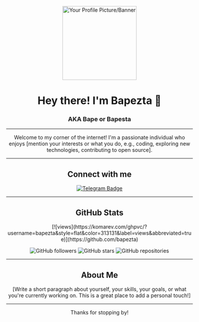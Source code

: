 <div align="center">
  <img src="https://github.com/bapezta/bapezta/blob/main/your_profile_picture_or_banner.png?raw=true" alt="Your Profile Picture/Banner" width="200"/>
  <h1>Hey there! I'm Bapezta 👋</h1>
  <h3>AKA Bape or Bapesta</h3>
</div>

---

<p align="center">
  Welcome to my corner of the internet! I'm a passionate individual who enjoys [mention your interests or what you do, e.g., coding, exploring new technologies, contributing to open source].
</p>

---

<div align="center">
  <h2>Connect with me</h2>
  <p>
    <a href="https://t.me/temporary68" target="_blank">
      <img src="https://img.shields.io/badge/Telegram-26A5E4?style=for-the-badge&logo=telegram&logoColor=white" alt="Telegram Badge"/>
    </a>
  </p>
</div>

---

<div align="center">
  <h2>GitHub Stats</h2>
  <p>
    [![views](https://komarev.com/ghpvc/?username=bapezta&style=flat&color=313131&label=views&abbreviated=true)](https://github.com/bapezta)
  </p>
  <p>
    <img src="https://img.shields.io/github/followers/bapezta?style=for-the-badge&label=Followers&logo=github&color=green" alt="GitHub followers" />
    <img src="https://img.shields.io/github/stars/bapezta?style=for-the-badge&label=Stars&logo=github&color=yellow" alt="GitHub stars" />
    <img src="https://img.shields.io/github/directory-file-count/bapezta?style=for-the-badge&label=Repositories&logo=github&color=orange" alt="GitHub repositories" />
  </p>
</div>

---

<div align="center">
  <h2>About Me</h2>
  <p>
    [Write a short paragraph about yourself, your skills, your goals, or what you're currently working on. This is a great place to add a personal touch!]
  </p>
</div>

---

<div align="center">
  <p>Thanks for stopping by!</p>
</div>

